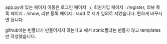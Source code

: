 app.py에 있는 페이지 이동은
로그인 페이지 : /,
회원가입 페이지 : /register,
리뷰 목록 페이지 : /show,
리뷰 등록 페이지 : /add
로 제가 임의로 지었습니다.
편하게 바꾸시면 됩니다.

github에는 빈폴더가 만들어지지 않는다고 해서 static폴더는 만들지 않고 templates만 작성했습니다.
